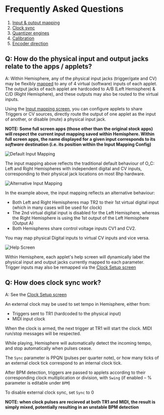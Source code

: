 # Frequently Asked Questions

1. [Input & output mapping](#io)
2. [Clock sync](#clock)
3. [Quantizer engines](#quantizers)
4. [Calibration](#calibration)
5. [Encoder direction](#encoders)

## Q: How do the physical input and output jacks relate to the apps / applets? <a id='io'>

A: Within Hemisphere, any of the physical input jacks (trigger/gate and CV) may be flexibly [mapped](Hemisphere-Input-Mapping) to any of 4 virtual (software) inputs of each applet. The output jacks of each applet are hardcoded to A/B (Left Hemisphere) & C/D (Right Hemisphere), and these outputs may also be routed to the virtual inputs.

Using the [Input mapping screen](Hemisphere-Input-Mapping), you can configure applets to share Triggers or CV sources, directly route the output of one applet as the input of another, or disable (mute) a physical input jack.

**NOTE: Some full screen apps (those other than the original stock apps) will respect the current input mapping saved within Hemisphere. Within full screen apps, the name displayed for a given input corresponds to its _software_ destination (i.e. its position within the Input Mapping Config)**

<img src="images/Default_Map.png" alt="Default Input Mapping">

The input mapping above reflects the traditional default behaviour of O_C: Left and Right Hemispheres with independent digital and CV inputs, corresponding to their physical jack locations on most 8hp hardware.

<img src="images/Alt_Map.png" alt="Alternative Input Mapping">

In the example above, the input mapping reflects an alternative behaviour:
- Both Left and Right Hemispheres map TR2 to their 1st virtual digital input (which in many cases will be used for clock)
- The 2nd virtual digital input is disabled for the Left Hemisphere, whereas the Right Hemisphere is using the 1st output of the Left Hemisphere (Output A)
- Both Hemispheres share control voltage inputs CV1 and CV2.

You may map physical Digital inputs to virtual CV inputs and vice versa.

<img src="images/Help_Screen.png" alt="Help Screen">

Within Hemisphere, each applet's help screen will dynamically label the physical input and output jacks currently mapped to each parameter. Trigger inputs may also be remapped via the [Clock Setup screen](Clock-Setup)


## Q: How does clock sync work? <a id='clock'>

A: See the [Clock Setup screen](Clock-Setup)

An external clock may be used to set tempo in Hemisphere, either from:
- Triggers sent to TR1 (hardcoded to the physical input)
- MIDI input clock

When the clock is armed, the next trigger at TR1 will start the clock. MIDI run/stop messages will be respected.

While playing, Hemisphere will automatically detect the incoming tempo, and stop automatically when pulses cease.

The `Sync` parameter is PPQN (pulses per quarter note), or how many ticks of an external clock tick correspond to an internal clock tick.

After BPM detection, triggers are passed to applets according to their corresponding clock multiplication or division, with `Swing` (if enabled – % parameter is editable under `BPM`)

To disable external clock sync, set `Sync` to 0

**NOTE: when clock pulses are recieved at both TR1 and MIDI, the result is simply mixed, potentially resulting in an unstable BPM detection**